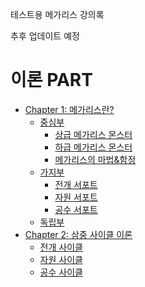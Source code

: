 테스트용 메가리스 강의록

추후 업데이트 예정

# 이론 PART
- [Chapter 1: 메가리스란?](./chapter_1/chapter_1_메가리스란.md)
  - [중심부](./chapter_1/chapter_1-1_중심부/chapter_1-1_중심부.md)
    - [상급 메가리스 몬스터](./chapter_1/chapter_1-1_중심부/chapter_1-1-1_상급_메가리스_몬스터.md)
    - [하급 메가리스 몬스터](./chapter_1/chapter_1-1_중심부/chapter_1-1-2_하급_메가리스_몬스터.md)
    - [메가리스의 마법&함정](./chapter_1/chapter_1-1_중심부/chapter_1-1-3_메가리스의_마법&함정.md)
  - [가지부](./chapter_1/chapter_1-2_가지부/chapter_1-2_가지부.md)
    - [전개 서포트](./chapter_1/chapter_1-2_가지부/chapter_1-2-1_전개_서포트.md)
    - [자원 서포트](./chapter_1/chapter_1-2_가지부/chapter_1-2-2_자원_서포트.md)
    - [공수 서포트](./chapter_1/chapter_1-2_가지부/chapter_1-2-3_공수_서포트.md)
  - [독립부](./chapter_1/chapter_1-3_독립부/chapter_1-3_독립부.md)
- [Chapter 2: 삼중 사이클 이론](./chapter_2/chapter_2_삼중_사이클_이론.md)
  - [전개 사이클](./chapter_2/chapter_2-1_전개_사이클.md)
  - [자원 사이클](./chapter_2/chapter_2-2_자원_사이클.md)
  - [공수 사이클](./chapter_2/chapter_2-3_공수_사이클.md)